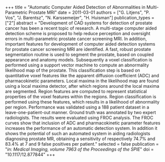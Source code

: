 +++
title = "Automatic Computer Aided Detection of Abnormalities in Multi-Parametric Prostate MRI"
date = 2011-03-01
authors = ["G. Litjens", "P. Vos", "J. Barentsz", "N. Karssemeijer", "H. Huisman"]
publication_types = ["2"]
abstract = "Development of CAD systems for detection of prostate cancer has been a recent topic of research. A multi-stage computer aided detection scheme is proposed to help reduce perception and oversight errors in multi-parametric prostate cancer screening MRI. In addition, important features for development of computer aided detection systems for prostate cancer screening MRI are identified. A fast, robust prostate segmentation routine is used to segment the prostate, based on coupled appearance and anatomy models. Subsequently a voxel classification is performed using a support vector machine to compute an abnormality likelihood map of the prostate. This classification step is based on quantitative voxel features like the apparent diffusion coefficient (ADC) and pharmacokinetic parameters. Local maxima in the likelihood map are found using a local maxima detector, after which regions around the local maxima are segmented. Region features are computed to represent statistical properties of the voxel features within the regions. Region classification is performed using these features, which results in a likelihood of abnormality per region. Performance was validated using a 188 patient dataset in a leave-one-patient-out manner. Ground truth was annotated by two expert radiologists. The results were evaluated using FROC analysis. The FROC curves show that inclusion of ADC and pharmacokinetic parameter features increases the performance of an automatic detection system. In addition it shows the potential of such an automated system in aiding radiologists diagnosing prostate MR, obtaining a sensitivity of respectively 74.7% and 83.4% at 7 and 9 false positives per patient."
selected = false
publication = "*in: Medical Imaging, volume 7963 of the Proceedings of the SPIE*"
doi = "10.1117/12.877844"
+++

